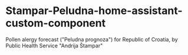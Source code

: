 # Stampar-Peludna-home-assistant-custom-component
Pollen alergy forecast ("Peludna prognoza") for Republic of Croatia, by Public Health Service "Andrija Štampar"
